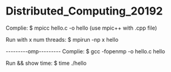 # Distributed_Computing_20192

Complie:
$ mpicc hello.c -o hello  (use mpic++ with .cpp file)

Run with x num threads:
$ mpirun -np x hello 

---------omp---------
Complie:
$ gcc -fopenmp -o hello.c hello

Run && show time:
$ time ./hello 
